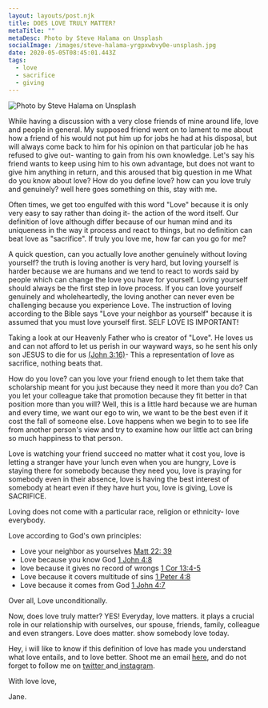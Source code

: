 ```yaml
---
layout: layouts/post.njk
title: DOES LOVE TRULY MATTER?
metaTitle: ""
metaDesc: Photo by Steve Halama on Unsplash
socialImage: /images/steve-halama-yrgpxwbvy0e-unsplash.jpg
date: 2020-05-05T08:45:01.443Z
tags:
  - love
  - sacrifice
  - giving
---
```

![Photo by Steve Halama on Unsplash](/images/steve-halama-yrgpxwbvy0e-unsplash-1-.jpg "Photo by Steve Halama on Unsplash")

While having a discussion with a very close friends of mine around life, love and people in general.  My supposed friend went on to lament to me about how a friend of his would not put him up for jobs he had at his disposal, but will always come back to him for his opinion on that particular job he has refused to give out- wanting to gain from his own knowledge. Let's say his friend wants to keep using him to his own advantage, but does not want to give him anything in return, and this aroused that big question in me What do you know about love? How do you define love? how can you love truly and genuinely?  well here goes something on this, stay with me. 

Often times, we get too engulfed with  this word "Love" because it is only very easy to say rather than doing it- the action of the word itself. Our definition of love although differ because of our human mind and its uniqueness in the way it process and react to things, but no definition can beat love as "sacrifice". If truly you love me, how far can you go for me?

A quick question, can you actually love another genuinely without loving yourself? the truth is loving another is very hard, but loving yourself is harder because we are humans and we tend  to react to words said by people which can change the love you have for yourself.  Loving yourself should always be the first step in love process. If you can love yourself genuinely and wholeheartedly, the loving another can never even be challenging because you experience Love. The instruction of loving according to the Bible says "Love your neighbor as yourself" because it is assumed that you must love yourself first. SELF LOVE IS IMPORTANT!

Taking a look at our Heavenly Father who is creator of "Love". He loves us and can not afford to let us perish in our wayward ways, so he sent his only son JESUS to die for us [(John 3:16)](https://www.biblegateway.com/passage/?search=John+3%3A16&version=NIV)- This a representation of love as sacrifice, nothing beats that.

How do you love? can you love your friend enough to let them take that scholarship meant for you just because they need it more than you do? Can you let your colleague take that promotion because they fit better in that position more than you will? Well, this is a little hard because we are human and every time, we want our ego to win, we want to be the best even if it cost the fall of someone else. Love happens when we begin to to see life from another person's view and try to examine how our little act can bring so much happiness to that person.

Love is watching your friend succeed no matter what it cost you, love is letting a stranger have your lunch even when you are hungry, Love is staying there for somebody because they need you, love is praying for somebody even in their absence, love is having the best interest of somebody at heart even if they have hurt you, love is giving,  Love is SACRIFICE.

Loving does not come with a particular race, religion or ethnicity- love everybody. 

Love according to God's own principles:

* Love your neighbor as yourselves [Matt 22: 39](https://www.biblegateway.com/passage/?search=matt+22%3A39&version=NIV)
* Love because you know God [1 John 4:8](https://www.biblegateway.com/passage/?search=1john+4%3A8&version=NIV)
* love because it gives no record of wrongs [1 Cor 13:4-5](https://www.biblegateway.com/passage/?search=1+Cor+13%3A4-5&version=NIV)
* Love because it covers multitude of sins [1 Peter 4:8](https://www.biblegateway.com/passage/?search=1+Peter+4%3A8&version=NIV)
* Love because it comes from God [1 John 4:7](https://www.biblegateway.com/passage/?search=1+John+4%3A7&version=NIV)

Over all, Love unconditionally. 

Now, does love truly matter? YES! Everyday, love matters. it plays a crucial role in our relationship with ourselves, our spouse, friends, family, colleague and even strangers. Love does matter.  show somebody love today. 

Hey, i will like to know if this definition of love has made you understand what love entails, and to love better. Shoot me an email [here](ajewoleglory@gmail.com), and do not forget to follow me on [twitter ](https://twitter.com/JaneVigour)and[ instagram](https://www.instagram.com/jane_vigour/). 

With love love,

 Jane.